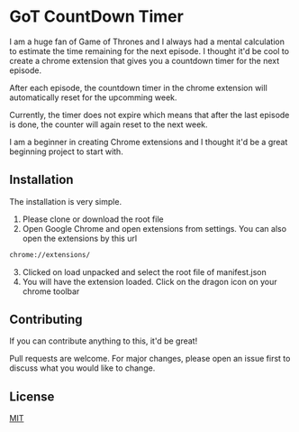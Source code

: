 # GoT CountDown Timer
I am a huge fan of Game of Thrones and I always had a mental calculation to estimate the time remaining for the next episode. I thought it'd be cool to
create a chrome extension that gives you a countdown timer for the next episode.

After each episode, the countdown timer in the chrome extension will automatically reset for the upcomming week.

Currently, the timer does not expire which means that after the last episode is done, the counter will again reset to the next week.

I am a beginner in creating Chrome extensions and I thought it'd be a great beginning project to start with.
## Installation
The installation is very simple. 
1. Please clone or download the root file
2. Open Google Chrome and open extensions from settings.
You can also open the extensions by this url
```bash
chrome://extensions/
```
3. Clicked on load unpacked and select the root file of manifest.json
4. You will have the extension loaded. Click on the dragon icon on your chrome toolbar

## Contributing
If you can contribute anything to this, it'd be great! 

Pull requests are welcome. For major changes, please open an issue first to discuss what you would like to change.

## License
[MIT](https://choosealicense.com/licenses/mit/)
